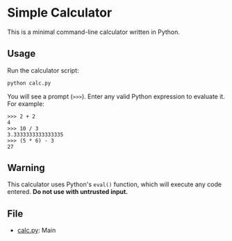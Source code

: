 # Simple Calculator

This is a minimal command-line calculator written in Python.

## Usage

Run the calculator script:

```sh
python calc.py
```

You will see a prompt (`>>>`). Enter any valid Python expression to evaluate it. For example:

```
>>> 2 + 2
4
>>> 10 / 3
3.3333333333333335
>>> (5 * 6) - 3
27
```

## Warning

This calculator uses Python's `eval()` function, which will execute any code entered. **Do not use with untrusted input.**

## File

- [calc.py](calc.py): Main
